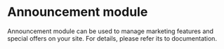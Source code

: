 Announcement module
===================

Announcement module can be used to manage marketing features and special offers on your site. For details, please refer its to documentation.
